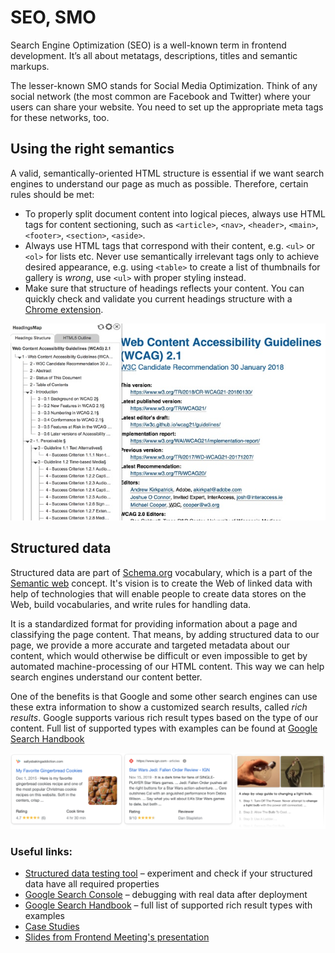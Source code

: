 # SEO, SMO

Search Engine Optimization (SEO) is a well-known term in frontend development. It’s all about metatags, descriptions, titles and semantic markups.

The lesser-known SMO stands for Social Media Optimization. Think of any social network (the most common are Facebook and Twitter) where your users can share your website. You need to set up the appropriate meta tags for these networks, too.

## Using the right semantics

A valid, semantically-oriented HTML structure is essential if we want search engines to understand our page as much as possible. Therefore, certain rules should be met:

- To properly split document content into logical pieces, always use HTML tags for content sectioning, such as `<article>`, `<nav>`, `<header>`, `<main>`, `<footer>`, `<section>`, `<aside>`.
- Always use HTML tags that correspond with their content, e.g. `<ul>` or `<ol>` for lists etc. Never use semantically irrelevant tags only to achieve desired appearance, e.g. using `<table>` to create a list of thumbnails for gallery is _wrong_, use `<ul>` with proper styling instead.
- Make sure that structure of headings reflects your content. You can quickly check and validate you current headings structure with a [Chrome extension](https://chrome.google.com/webstore/detail/headingsmap/flbjommegcjonpdmenkdiocclhjacmbi).

![Heagings structure tree in a Chrome extension](./images/html-headings-validation.jpg)

## Structured data

Structured data are part of [Schema.org](https://schema.org) vocabulary, which is a part of the [Semantic web](https://www.w3.org/standards/semanticweb/) concept. It's vision is to create the Web of linked data with help of technologies that will enable people to create data stores on the Web, build vocabularies, and write rules for handling data.

It is a standardized format for providing information about a page and classifying the page content. That means, by adding structured data to our page, we provide a more accurate and targeted metadata about our content, which would otherwise be difficult or even impossible to get by automated machine-processing of our HTML content. This way we can help search engines understand our content better.

One of the benefits is that Google and some other search engines can use these extra information to show a customized search results, called _rich results_. Google supports various rich result types based on the type of our content. Full list of supported types with examples can be found at [Google Search Handbook](https://developers.google.com/search/docs/guides/search-gallery)

![Example of rich result types (Recipe, Review, How-To)](./images/rich-results-example.png)

### Useful links:

- [Structured data testing tool](https://search.google.com/structured-data/testing-tool/u/0/) – experiment and check if your structured data have all required properties
- [Google Search Console](https://search.google.com/search-console) – debugging with real data after deployment
- [Google Search Handbook](https://developers.google.com/search/docs/guides/search-gallery) – full list of supported rich result types with examples
- [Case Studies](https://developers.google.com/search/case-studies/overview)
- [Slides from Frontend Meeting's presentation](https://speakerdeck.com/hofik9/enhancing-search-results-with-structured-data)
